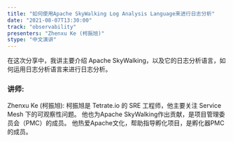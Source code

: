 ```yaml
---
title: "如何使用Apache SkyWalking Log Analysis Language来进行日志分析"
date: "2021-08-07T13:30:00"
track: "observability"
presenters: "Zhenxu Ke (柯振旭)"
stype: "中文演讲"
---
```

在这次分享中，我讲主要介绍 Apache SkyWalking，以及它的日志分析语言，如何运用日志分析语言来进行日志分析。
 ### 讲师:
 Zhenxu Ke (柯振旭): 柯振旭是 Tetrate.io 的 SRE 工程师，他主要关注 Service Mesh 下的可观察性问题。
他也为Apache SkyWalking作出贡献，是项目管理委员会（PMC）的成员。
他热爱Apache文化，帮助指导孵化项目，是孵化器PMC的成员。
